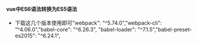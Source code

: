 #### vue中ES6语法转换为ES5语法
- 下载这几个版本使用即可"webpack": "^5.74.0","webpack-cli": "^4.06.0","babel-core": "^6.26.3", "babel-loader": "^7.1.5","babel-preset-es2015": "^6.24.1",